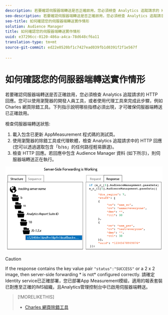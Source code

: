 ```yaml
---
description: 若要確認伺服器端轉送是否正確啟用，您必須檢查 Analytics 追蹤請求的 HTTP 回應。您可以使用瀏覽器的開發人員工具，或者使用代理工具來完成此步驟，例如 Charles 網頁除錯工具。下列指示說明哪些指標必須出現，才可確保伺服器端轉送已正確啟用。
seo-description: 若要確認伺服器端轉送是否正確啟用，您必須檢查 Analytics 追蹤請求的 HTTP 回應。您可以使用瀏覽器的開發人員工具，或者使用代理工具來完成此步驟，例如 Charles 網頁除錯工具。下列指示說明哪些指標必須出現，才可確保伺服器端轉送已正確啟用。
seo-title: 如何確認您的伺服器端轉送實作情形
solution: Audience Manager
title: 如何確認您的伺服器端轉送實作情形
uuid: e37296cc-0120-486a-a4ca-78d648cf6a11
translation-type: tm+mt
source-git-commit: ed22e0520bf1c7427ead039fb1d0391f2f1e567f

---
```



# 如何確認您的伺服器端轉送實作情形

若要確認伺服器端轉送是否正確啟用，您必須檢查 Analytics 追蹤請求的 HTTP 回應。您可以使用瀏覽器的開發人員工具，或者使用代理工具來完成此步驟，例如 Charles 網頁除錯工具。下列指示說明哪些指標必須出現，才可確保伺服器端轉送已正確啟用。

檢查伺服器端轉送狀態:

1. 載入包含已更新 AppMeasurement 程式碼的測試頁。
1. 使用瀏覽器的除錯工具或代理軟體，檢查 Analytics 追蹤請求中的 HTTP 回應 (您可以透過選取包含「b/ss」的任何路徑輕易篩選)。
1. 檢查 HTTP 回應。若回應中包含 Audience Manager 資料 (如下所示)，則伺服器端轉送正在執行。

![](assets/ssf-succeed.png)

>[!CAUTION]
>
>If the response contains the key value pair `"status":"SUCCESS"` or a 2 x 2 image, then server-side forwarding * is not* configured correctly. 請確定Identity service已正確部署，您已部署App Measurement模組，適用的報表套裝已對應至正確的IMS組織，且Analytics管理控制台中已啟用伺服器端轉送。

>[!MORELIKETHIS]
>
>* [Charles 網頁除錯工具](https://www.charlesproxy.com/)

